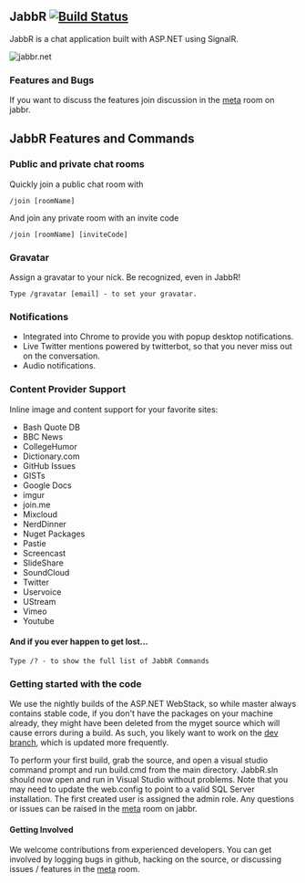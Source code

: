 ## JabbR [![Build Status](https://travis-ci.org/JabbR/JabbR.png)](https://travis-ci.org/JabbR/JabbR)
JabbR is a chat application built with ASP.NET using SignalR. 

![jabbr.net](https://jabbr.blob.core.windows.net/jabbr-uploads/Screen%20Shot%202013-04-01%20at%207.57.53%20PM_d6a3.png)

### Features and Bugs
If you want to discuss the features join discussion in the [meta](https://jabbr.net/#/rooms/meta) room on jabbr. 

## JabbR Features and Commands
    
### Public and private chat rooms
Quickly join a public chat room with

    /join [roomName]
    
And join any private room with an invite code

    /join [roomName] [inviteCode]
    
### Gravatar
Assign a gravatar to your nick. Be recognized, even in JabbR!

    Type /gravatar [email] - to set your gravatar.
    
### Notifications
* Integrated into Chrome to provide you with popup desktop notifications. 
* Live Twitter mentions powered by twitterbot, so that you never miss out on the conversation.
* Audio notifications.
    
### Content Provider Support
Inline image and content support for your favorite sites:

* Bash Quote DB
* BBC News
* CollegeHumor
* Dictionary.com
* GitHub Issues
* GISTs
* Google Docs
* imgur
* join.me
* Mixcloud
* NerdDinner
* Nuget Packages
* Pastie
* Screencast
* SlideShare
* SoundCloud
* Twitter
* Uservoice
* UStream
* Vimeo
* Youtube

#### And if you ever happen to get lost...
    Type /? - to show the full list of JabbR Commands

### Getting started with the code
We use the nightly builds of the ASP.NET WebStack, so while master always contains stable code, if you don't have the packages on your machine already, they might have been deleted from the myget source which will cause errors during a build.  As such, you likely want to work on the [dev branch](https://github.com/JabbR/JabbR/tree/dev), which is updated more frequently.

To perform your first build, grab the source, and open a visual studio command prompt and run build.cmd from the main directory.  JabbR.sln should now open and run in Visual Studio without problems.  Note that you may need to update the web.config to point to a valid SQL Server installation.  The first created user is assigned the admin role.  Any questions or issues can be raised in the [meta](https://jabbr.net/#/rooms/meta) room on jabbr.

#### Getting Involved
We welcome contributions from experienced developers.  You can get involved by logging bugs in github, hacking on the source, or discussing issues / features in the [meta](https://jabbr.net/#/rooms/meta) room.
